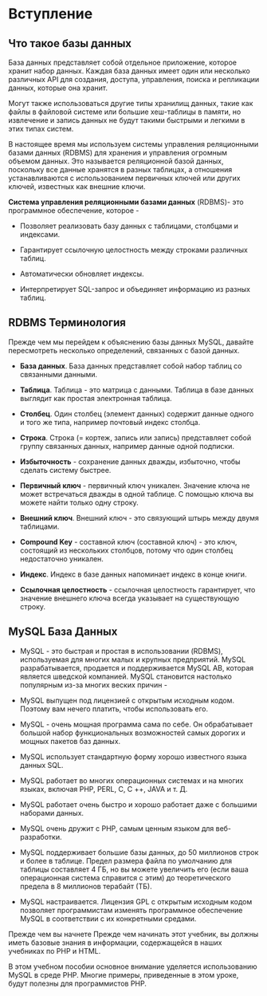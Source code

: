 # Вступление 
## Что такое базы данных
База данных представляет собой отдельное приложение, которое хранит набор данных. Каждая база данных имеет один или несколько различных API для создания, доступа, управления, поиска и репликации данных, которые она хранит.

Могут также использоваться другие типы хранилищ данных, такие как файлы в файловой системе или большие хеш-таблицы в памяти, но извлечение и запись данных не будут такими быстрыми и легкими в этих типах систем.

В настоящее время мы используем системы управления реляционными базами данных (RDBMS) для хранения и управления огромным объемом данных. Это называется реляционной базой данных, поскольку все данные хранятся в разных таблицах, а отношения устанавливаются с использованием первичных ключей или других ключей, известных как внешние ключи.

**Система управления реляционными базами данных** (RDBMS)- это программное обеспечение, которое -

* Позволяет реализовать базу данных с таблицами, столбцами и индексами.

* Гарантирует ссылочную целостность между строками различных таблиц.

* Автоматически обновляет индексы.

* Интерпретирует SQL-запрос и объединяет информацию из разных таблиц.

 ## RDBMS Терминология 

Прежде чем мы перейдем к объяснению базы данных MySQL, давайте пересмотреть несколько определений, связанных с базой данных.

* **База данных**. База данных представляет собой набор таблиц со связанными данными.

* **Таблица**. Таблица - это матрица с данными. Таблица в базе данных выглядит как простая электронная таблица.

* **Столбец**. Один столбец (элемент данных) содержит данные одного и того же типа, например почтовый индекс столбца.

* **Строка**. Строка (= кортеж, запись или запись) представляет собой группу связанных данных, например данные одной подписки.

* **Избыточность** - сохранение данных дважды, избыточно, чтобы сделать систему быстрее.

* **Первичный ключ** - первичный ключ уникален. Значение ключа не может встречаться дважды в одной таблице. С помощью ключа вы можете найти только одну строку.

* **Внешний ключ**. Внешний ключ - это связующий штырь между двумя таблицами.

* **Compound Key** - составной ключ (составной ключ) - это ключ, состоящий из нескольких столбцов, потому что один столбец недостаточно уникален.

* **Индекс**. Индекс в базе данных напоминает индекс в конце книги.

* **Ссылочная целостность** - ссылочная целостность гарантирует, что значение внешнего ключа всегда указывает на существующую строку.

## MySQL База Данных

* MySQL - это быстрая и простая в использовании (RDBMS), используемая для многих малых и крупных предприятий. MySQL разрабатывается, продается и поддерживается MySQL AB, которая является шведской компанией. MySQL становится настолько популярным из-за многих веских причин -

* MySQL выпущен под лицензией с открытым исходным кодом. Поэтому вам нечего платить, чтобы использовать его.

* MySQL - очень мощная программа сама по себе. Он обрабатывает большой набор функциональных возможностей самых дорогих и мощных пакетов баз данных.

* MySQL использует стандартную форму хорошо известного языка данных SQL.

* MySQL работает во многих операционных системах и на многих языках, включая PHP, PERL, C, C ++, JAVA и т. Д.

* MySQL работает очень быстро и хорошо работает даже с большими наборами данных.

* MySQL очень дружит с PHP, самым ценным языком для веб-разработки.

* MySQL поддерживает большие базы данных, до 50 миллионов строк и более в таблице. Предел размера файла по умолчанию для таблицы составляет 4 ГБ, но вы можете увеличить его (если ваша операционная система справится с этим) до теоретического предела в 8 миллионов терабайт (ТБ).

* MySQL настраивается. Лицензия GPL с открытым исходным кодом позволяет программистам изменять программное обеспечение MySQL в соответствии с их конкретными средами.

Прежде чем вы начнете
Прежде чем начинать этот учебник, вы должны иметь базовые знания в информации, содержащейся в наших учебниках по PHP и HTML.

В этом учебном пособии основное внимание уделяется использованию MySQL в среде PHP. Многие примеры, приведенные в этом уроке, будут полезны для программистов PHP.
